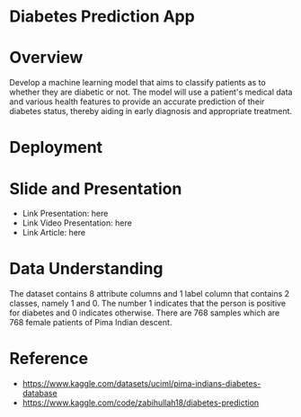# Diabetes Prediction App

# Overview
Develop a machine learning model that aims to classify patients as to whether they are diabetic or not. The model will use a patient's medical data and various health features to provide an accurate prediction of their diabetes status, thereby aiding in early diagnosis and appropriate treatment.

# Deployment

# Slide and Presentation
 * Link Presentation: here
 * Link Video Presentation: here
 * Link Article: here
 
# Data Understanding
The dataset contains 8 attribute columns and 1 label column that contains 2 classes, namely 1 and 0. The number 1 indicates that the person is positive for diabetes and 0 indicates otherwise. There are 768 samples which are 768 female patients of Pima Indian descent.

# Reference
* https://www.kaggle.com/datasets/uciml/pima-indians-diabetes-database
* https://www.kaggle.com/code/zabihullah18/diabetes-prediction


